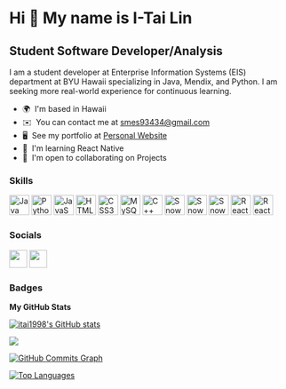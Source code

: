Hi 👋 My name is I-Tai Lin
==========================

Student Software Developer/Analysis
-----------------------------------

I am a student developer at Enterprise Information Systems (EIS) department at BYU Hawaii specializing in Java, Mendix, and Python. I am seeking more real-world experience for continuous learning.

* 🌍  I'm based in Hawaii
* ✉️  You can contact me at [smes93434@gmail.com](mailto:smes93434@gmail.com)
* 🖥️  See my portfolio at [Personal Website]([https://itai-lin.com/#connect])
* 🧠  I'm learning React Native
* 🤝  I'm open to collaborating on Projects

### Skills


<p align="left">
<a href="https://www.oracle.com/java/" target="_blank" rel="noreferrer"><img src="https://raw.githubusercontent.com/danielcranney/readme-generator/main/public/icons/skills/java-colored.svg" width="36" height="36" alt="Java" /></a>
<a href="https://www.python.org/" target="_blank" rel="noreferrer"><img src="https://raw.githubusercontent.com/danielcranney/readme-generator/main/public/icons/skills/python-colored.svg" width="36" height="36" alt="Python" /></a>
<a href="https://developer.mozilla.org/en-US/docs/Web/JavaScript" target="_blank" rel="noreferrer"><img src="https://raw.githubusercontent.com/danielcranney/readme-generator/main/public/icons/skills/javascript-colored.svg" width="36" height="36" alt="JavaScript" /></a>
<a href="https://developer.mozilla.org/en-US/docs/Glossary/HTML5" target="_blank" rel="noreferrer"><img src="https://raw.githubusercontent.com/danielcranney/readme-generator/main/public/icons/skills/html5-colored.svg" width="36" height="36" alt="HTML5" /></a>
<a href="https://www.w3.org/TR/CSS/#css" target="_blank" rel="noreferrer"><img src="https://raw.githubusercontent.com/danielcranney/readme-generator/main/public/icons/skills/css3-colored.svg" width="36" height="36" alt="CSS3" /></a>
<a href="https://www.mysql.com/" target="_blank" rel="noreferrer"><img src="https://raw.githubusercontent.com/danielcranney/readme-generator/main/public/icons/skills/mysql-colored.svg" width="36" height="36" alt="MySQL" /></a>
  <a href="https://learn.microsoft.com/en-us/cpp/windows/latest-supported-vc-redist?view=msvc-170" target="_blank" rel="noreferrer"><img src="https://user-images.githubusercontent.com/107719287/228647498-c93a0016-865b-4948-81a3-58df6552e24b.png" width="36" height="36" alt="C++" /></a>
    <a href="https://www.snowflake.com/en/" target="_blank" rel="noreferrer"><img src="https://user-images.githubusercontent.com/107719287/228649203-2e752edb-aac4-474c-b2d7-89a80d6b463c.PNG" width="36" height="36" alt="Snowflake" /></a>
      <a href="https://www.mendix.com/" target="_blank" rel="noreferrer"><img src="https://user-images.githubusercontent.com/107719287/228650151-d21b738e-e777-476f-920a-2d9df66bc7db.PNG" width="36" height="36" alt="Snowflake" /></a>
   <a href="https://developer.android.com/studio?gclid=Cj0KCQjww4-hBhCtARIsAC9gR3a15omZUdKGsCjcgR_ilTeDWs9jtDUytBofx7qWD-Uyev0Yap0xyIkaAsE5EALw_wcB&gclsrc=aw.ds" target="_blank" rel="noreferrer"><img src="https://user-images.githubusercontent.com/107719287/228651617-93d0e224-8547-47ad-bed9-6027eaf80f8e.PNG" width="36" height="36" alt="Snowflake" /></a>
  <a href="https://react.dev/"><img src="https://github-production-user-asset-6210df.s3.amazonaws.com/107719287/256020381-81b72231-32d0-4f5f-8186-411fb6521d59.png" width="36" height="36" alt="React JS" /></a>
  <a href="https://nodejs.org/en"><img src="https://github-production-user-asset-6210df.s3.amazonaws.com/107719287/256020923-ed5c7be7-901f-496e-a66f-c7f052d14f65.png" width="36" height="36" alt="React JS" /></a>
</p>


### Socials

<p align="left"> <a href="https://www.github.com/itai1998" target="_blank" rel="noreferrer"><img src="https://raw.githubusercontent.com/danielcranney/readme-generator/main/public/icons/socials/github.svg" width="32" height="32" /></a> <a href="https://www.linkedin.com/in/i-tai-lin/" target="_blank" rel="noreferrer"><img src="https://raw.githubusercontent.com/danielcranney/readme-generator/main/public/icons/socials/linkedin.svg" width="32" height="32" /></a></p>

### Badges

<b>My GitHub Stats</b>

<a href="http://www.github.com/itai1998"><img src="https://github-readme-stats.vercel.app/api?username=itai1998&show_icons=true&hide=&count_private=true&title_color=0891b2&text_color=ffffff&icon_color=0891b2&bg_color=1c1917&hide_border=true&show_icons=true" alt="itai1998's GitHub stats" /></a>

<a href="http://www.github.com/itai1998"><img src="https://github-readme-streak-stats.herokuapp.com/?user=itai1998&stroke=ffffff&background=1c1917&ring=0891b2&fire=0891b2&currStreakNum=ffffff&currStreakLabel=0891b2&sideNums=ffffff&sideLabels=ffffff&dates=ffffff&hide_border=true" /></a>

<a href="http://www.github.com/itai1998"><img src="https://github-readme-activity-graph.cyclic.app/graph?username=itai1998&bg_color=1c1917&color=ffffff&line=0891b2&point=ffffff&area_color=1c1917&area=true&hide_border=true&custom_title=GitHub%20Commits%20Graph" alt="GitHub Commits Graph" /></a>

<a href="https://github.com/itai1998" align="left"><img src="https://github-readme-stats.vercel.app/api/top-langs/?username=itai1998&langs_count=10&title_color=0891b2&text_color=ffffff&icon_color=0891b2&bg_color=1c1917&hide_border=true&locale=en&custom_title=Top%20%Languages" alt="Top Languages" /></a>
